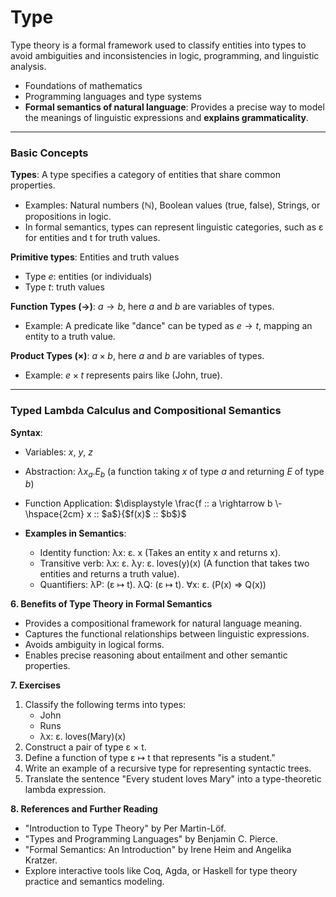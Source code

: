 # Type 

Type theory is a formal framework used to classify entities into types to avoid ambiguities and inconsistencies in logic, programming, and linguistic analysis.

- Foundations of mathematics
- Programming languages and type systems
- **Formal semantics of natural language**: Provides a precise way to model the meanings of linguistic expressions and **explains grammaticality**. 

---

### Basic Concepts

**Types**: A type specifies a category of entities that share common properties.

  - Examples: Natural numbers (ℕ), Boolean values (true, false), Strings, or propositions in logic.
  - In formal semantics, types can represent linguistic categories, such as ε for entities and t for truth values.
    
**Primitive types**: Entities and truth values

  - Type $e$: entities (or individuals)
  - Type $t$: truth values

**Function Types ($\rightarrow$)**: $a \rightarrow b$, here $a$ and $b$ are variables of types. 

  - Example: A predicate like "dance" can be typed as $e \rightarrow t$, mapping an entity to a truth value.
    
**Product Types (×)**: $a \times b$, here $a$ and $b$ are variables of types.

  - Example: $e \times t$ represents pairs like (John, true).

--- 

### Typed Lambda Calculus and Compositional Semantics

**Syntax**:

- Variables: $x$, $y$, $z$
- Abstraction: $\lambda x_a. E_b$ (a function taking $x$ of type $a$ and returning $E$ of type $b$)
- Function Application: $\displaystyle \frac{f :: a \rightarrow b \-\hspace{2cm} x :: $a$}{$f(x)$ :: $b$}$

- **Examples in Semantics**:
  - Identity function: λx: ε. x (Takes an entity x and returns x).
  - Transitive verb: λx: ε. λy: ε. loves(y)(x) (A function that takes two entities and returns a truth value).
  - Quantifiers: λP: (ε ↦ t). λQ: (ε ↦ t). ∀x: ε. (P(x) ⇒ Q(x))

**6. Benefits of Type Theory in Formal Semantics**
- Provides a compositional framework for natural language meaning.
- Captures the functional relationships between linguistic expressions.
- Avoids ambiguity in logical forms.
- Enables precise reasoning about entailment and other semantic properties.

**7. Exercises**
1. Classify the following terms into types:
   - John
   - Runs
   - λx: ε. loves(Mary)(x)
2. Construct a pair of type ε × t.
3. Define a function of type ε ↦ t that represents "is a student."
4. Write an example of a recursive type for representing syntactic trees.
5. Translate the sentence "Every student loves Mary" into a type-theoretic lambda expression.

**8. References and Further Reading**
- "Introduction to Type Theory" by Per Martin-Löf.
- "Types and Programming Languages" by Benjamin C. Pierce.
- "Formal Semantics: An Introduction" by Irene Heim and Angelika Kratzer.
- Explore interactive tools like Coq, Agda, or Haskell for type theory practice and semantics modeling.

